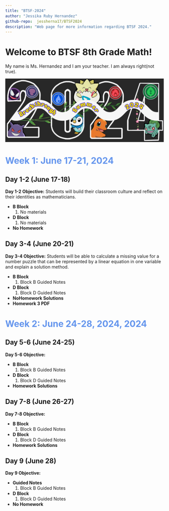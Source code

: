 ```yaml
---
title: "BTSF-2024"
author: "Jessika Ruby Hernandez"
github-repo:  jessherna17/BTSF2024
description: "Web page for more information regarding BTSF 2024."
---
```


# Welcome to BTSF 8th Grade Math! 

My name is Ms. Hernandez and I am your teacher. 
I am always right(not true). 

<img src="images/pokemon-flyer.jpeg" alt="Program Theme" width="600" />

# <span style="color: #6495ED;"> Week 1: June 17-21, 2024</span>
## Day 1-2 (June 17-18)
**Day 1-2 Objective:** Students will build their classroom culture and reflect on their identities as mathematicians.
* **B Block**
  1. No materials
* **D Block**
  1. No materials
* **No Homework**

## Day 3-4 (June 20-21)
**Day 3-4 Objective:** Students will be able to calculate a missing value for a number puzzle that can be represented by a linear equation in one variable and explain a solution method. 
* **B Block**
  1. Block B Guided Notes
* **D Block**
  1. Block D Guided Notes
* **NoHomework Solutions**
* **Homework 3 PDF**

# <span style="color: #6495ED;"> Week 2: June 24-28, 2024, 2024</span>
## Day 5-6 (June 24-25)
**Day 5-6 Objective:** 
* **B Block**
  1. Block B Guided Notes
* **D Block**
  1. Block D Guided Notes
* **Homework Solutions**

## Day 7-8 (June 26-27)
**Day 7-8 Objective:** 
* **B Block**
  1. Block B Guided Notes
* **D Block**
  1. Block D Guided Notes
* **Homework Solutions**

## Day 9 (June 28)
**Day 9 Objective:** 
* **Guided Notes**
  1. Block B Guided Notes
* **D Block**
  1. Block D Guided Notes
* **No Homework**
